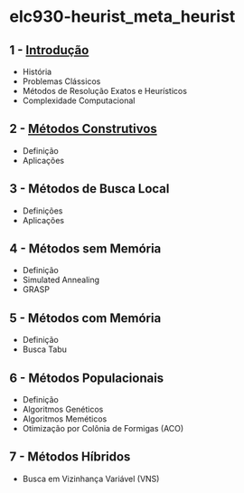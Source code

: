 # elc930-heurist_meta_heurist

## 1 - [Introdução](01-Introdução/README.md)

* História
* Problemas Clássicos
* Métodos de Resolução Exatos e Heurísticos
* Complexidade Computacional

## 2 - [Métodos Construtivos](02-Algoritmos%20Construtivos/README.md)

* Definição
* Aplicações

## 3 - Métodos de Busca Local

* Definições
* Aplicações

## 4 - Métodos sem Memória

* Definição
* Simulated Annealing
* GRASP

## 5 - Métodos com Memória

* Definição
* Busca Tabu

## 6 - Métodos Populacionais

* Definição
* Algoritmos Genéticos
* Algoritmos Meméticos
* Otimização por Colônia de Formigas (ACO)

## 7 - Métodos Híbridos

* Busca em Vizinhança Variável (VNS)

